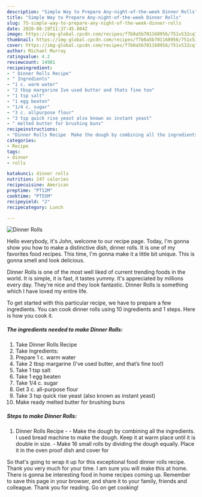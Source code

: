 ```yaml
---
description: "Simple Way to Prepare Any-night-of-the-week Dinner Rolls"
title: "Simple Way to Prepare Any-night-of-the-week Dinner Rolls"
slug: 75-simple-way-to-prepare-any-night-of-the-week-dinner-rolls
date: 2020-08-19T11:37:45.804Z
image: https://img-global.cpcdn.com/recipes/f7b0a5b701168956/751x532cq70/dinner-rolls-recipe-main-photo.jpg
thumbnail: https://img-global.cpcdn.com/recipes/f7b0a5b701168956/751x532cq70/dinner-rolls-recipe-main-photo.jpg
cover: https://img-global.cpcdn.com/recipes/f7b0a5b701168956/751x532cq70/dinner-rolls-recipe-main-photo.jpg
author: Michael Murray
ratingvalue: 4.2
reviewcount: 14981
recipeingredient:
- " Dinner Rolls Recipe"
- " Ingredients"
- "1 c. warm water"
- "2 tbsp margarine Ive used butter and thats fine too"
- "1 tsp salt"
- "1 egg beaten"
- "1/4 c. sugar"
- "3 c. allpurpose flour"
- "3 tsp quick rise yeast also known as instant yeast"
- " melted butter for brushing buns"
recipeinstructions:
- "Dinner Rolls Recipe  Make the dough by combining all the ingredients. I used bread machine to make the dough. Keep it at warm place until it is double in size.  Make 16 small rolls by dividing the dough equally. Place it in the oven proof dish and cover for"
categories:
- Recipe
tags:
- dinner
- rolls

katakunci: dinner rolls 
nutrition: 247 calories
recipecuisine: American
preptime: "PT12M"
cooktime: "PT55M"
recipeyield: "2"
recipecategory: Lunch

---
```



![Dinner Rolls](https://img-global.cpcdn.com/recipes/f7b0a5b701168956/751x532cq70/dinner-rolls-recipe-main-photo.jpg)

Hello everybody, it's John, welcome to our recipe page. Today, I'm gonna show you how to make a distinctive dish, dinner rolls. It is one of my favorites food recipes. This time, I'm gonna make it a little bit unique. This is gonna smell and look delicious.



Dinner Rolls is one of the most well liked of current trending foods in the world. It is simple, it is fast, it tastes yummy. It's appreciated by millions every day. They're nice and they look fantastic. Dinner Rolls is something which I have loved my entire life.


To get started with this particular recipe, we have to prepare a few ingredients. You can cook dinner rolls using 10 ingredients and 1 steps. Here is how you cook it.

<!--inarticleads1-->

##### The ingredients needed to make Dinner Rolls:

1. Take  Dinner Rolls Recipe
1. Take  Ingredients:
1. Prepare 1 c. warm water
1. Take 2 tbsp margarine (I’ve used butter, and that’s fine too!)
1. Take 1 tsp salt
1. Take 1 egg beaten
1. Take 1/4 c. sugar
1. Get 3 c. all-purpose flour
1. Take 3 tsp quick rise yeast (also known as instant yeast)
1. Make ready  melted butter for brushing buns




<!--inarticleads2-->

##### Steps to make Dinner Rolls:

1. Dinner Rolls Recipe -  - Make the dough by combining all the ingredients. I used bread machine to make the dough. Keep it at warm place until it is double in size.  - Make 16 small rolls by dividing the dough equally. Place it in the oven proof dish and cover for




So that's going to wrap it up for this exceptional food dinner rolls recipe. Thank you very much for your time. I am sure you will make this at home. There is gonna be interesting food in home recipes coming up. Remember to save this page in your browser, and share it to your family, friends and colleague. Thank you for reading. Go on get cooking!
